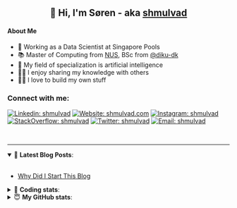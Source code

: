 <h2 align="center">
	👋 Hi, I'm Søren - aka <a href="https://shmulvad.com">shmulvad</a>
</h2>

#### About Me
- 🤖 Working as a Data Scientist at Singapore Pools
- 📚 Master of Computing from [NUS], BSc from [@diku-dk]
- 🧠 My field of specialization is artificial intelligence
- 👨‍🏫 I enjoy sharing my knowledge with others
- 👨‍💻 I love to build my own stuff

### Connect with me:

[![Linkedin: shmulvad](https://img.shields.io/badge/shmulvad-blue?style=flat&logo=Linkedin&logoColor=white)][linkedin]
[![Website: shmulvad.com](https://img.shields.io/badge/shmulvad.com-47CCCC?&style=flat&logo=Google-Chrome&logoColor=white)][website]
[![Instagram: shmulvad](https://img.shields.io/badge/-@shmulvad-purple?style=flat&logo=Instagram&logoColor=white)][instagram]
[![StackOverflow: shmulvad](https://img.shields.io/badge/shmulvad-FE7A16?style=flat&logo=stack-overflow&logoColor=white)][stackOverflow]
[![Twitter: shmulvad](https://img.shields.io/badge/@shmulvad-1ca0f1?style=flat&logo=twitter&logoColor=white)][twitter]
[![Email: shmulvad](https://img.shields.io/badge/shmulvad-D14836?style=flat&logo=gmail&logoColor=white)][mail]

<br />

---

<details open>
 <summary>📕 <b>Latest Blog Posts</b>: </summary>

<br>

<!-- BLOG-POST-LIST:START -->
- [Why Did I Start This Blog](https://shmulvad.com/blog/why-did-start-this-blog)
<!-- BLOG-POST-LIST:END -->

</details>

<!-- --- -->

<details>
 <summary>🤖 <b>Coding stats</b>: </summary>

<br>

NOTE: Doesn't track coding at work or work done in environments such as Jupyter Notebooks.

<!--START_SECTION:waka-->
![Code Time](http://img.shields.io/badge/Code%20Time-2%2C075%20hrs%207%20mins-blue)

**I'm a Night 🦉** 

```text
🌞 Morning                505 commits         ██░░░░░░░░░░░░░░░░░░░░░░░   08.77 % 
🌆 Daytime                1505 commits        ███████░░░░░░░░░░░░░░░░░░   26.13 % 
🌃 Evening                2434 commits        ███████████░░░░░░░░░░░░░░   42.26 % 
🌙 Night                  1315 commits        ██████░░░░░░░░░░░░░░░░░░░   22.83 % 
```


📊 **This Week I Spent My Time On** 

```text
💬 Programming Languages: 
Python                   19 hrs 1 min        ███████████████░░░░░░░░░░   59.16 % 
HTML                     6 hrs 43 mins       █████░░░░░░░░░░░░░░░░░░░░   20.92 % 
Other                    3 hrs 7 mins        ██░░░░░░░░░░░░░░░░░░░░░░░   09.72 % 
CSV                      44 mins             █░░░░░░░░░░░░░░░░░░░░░░░░   02.29 % 
Text                     35 mins             ░░░░░░░░░░░░░░░░░░░░░░░░░   01.84 % 

🔥 Editors: 
VS Code                  28 hrs 56 mins      ███████████████████████░░   90.02 % 
Zsh                      2 hrs 55 mins       ██░░░░░░░░░░░░░░░░░░░░░░░   09.11 % 
Sublime Text             16 mins             ░░░░░░░░░░░░░░░░░░░░░░░░░   00.87 % 

🐱‍💻 Projects: 
datapakke-interface      23 hrs 21 mins      ██████████████████░░░░░░░   72.64 % 
econ_model_src2          2 hrs 32 mins       ██░░░░░░░░░░░░░░░░░░░░░░░   07.90 % 
Terminal                 1 hr 51 mins        █░░░░░░░░░░░░░░░░░░░░░░░░   05.76 % 
hit-locator              1 hr 22 mins        █░░░░░░░░░░░░░░░░░░░░░░░░   04.27 % 
overvaagning-admin       1 hr 12 mins        █░░░░░░░░░░░░░░░░░░░░░░░░   03.76 % 
```


 Last Updated on 08/08/2023 18:41:43 UTC
<!--END_SECTION:waka-->

</details>

<!-- --- -->

<details>
 <summary>😇 <b>My GitHub stats</b>: </summary>

<br>

<img align="left" alt="shmulvad's Github Stats" src="https://github-readme-stats.vercel.app/api?username=shmulvad&show_icons=true&hide_border=true" />

</details>



[website]: https://shmulvad.com
[twitter]: https://twitter.com/shmulvad
[linkedin]: https://linkedin.com/in/shmulvad
[instagram]: https://instagram.com/shmulvad
[stackOverflow]: https://stackoverflow.com/users/9248793/shmulvad
[mail]: mailto:shmulvad@gmail.com
[@diku-dk]: https://github.com/diku-dk
[github]: https://github.com/shmulvad
[NUS]: https://www.nus.edu.sg
